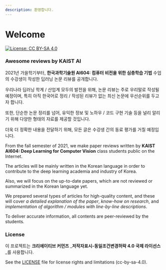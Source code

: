 ```yaml
---
description: 환영합니다.
---
```


# Welcome

[![License: CC BY-SA 4.0](https://img.shields.io/badge/License-CC%20BY--SA%204.0-lightgrey.svg)](https://creativecommons.org/licenses/by-sa/4.0/)

### Awesome reviews by KAIST AI

2021년 가을학기부터, **한국과학기술원 AI604: 컴퓨터 비전을 위한 심층학습 기법** 수업의 수강생이 작성한 딥러닝 논문 리뷰를 공개합니다.

우리나라 딥러닝 학계 / 산업계 모두의 발전을 위해, 논문 리뷰는 주로 우리말로 작성될 예정이며, 특히 아직 한국어로 정리 / 작성된 리뷰가 없는 최신 논문에 우선순위를 두고자 합니다.

또한, 단순한 논문 정리를 넘어, 유익한 정보 및 노하우 / 코드 구현 기술 등을 널리 알리기 위해 다양한 형태의 자료를 제공할 것입니다.

더욱 더 정확한 내용을 전달하기 위해, 모든 글은 수강생 간의 동료 평가를 거칠 예정입니다.



From the fall semester of 2021, we make paper reviews written by **KAIST AI604: Deep Learning for Computer Vision** class students public on the Internet.

The articles will be mainly written in the Korean language in order to contribute to the deep learning academia and industry of Korea.

Also, we will focus on the up-to-date papers, which are not reviewed or summarized in the Korean language yet.

We prepared several types of articles for high-quality content, and these will cover _a detailed explanation of the paper_, _know-how on research_, and _implementation of algorithm / modules with line-by-line descriptions_.

To deliver accurate information, all contents are peer-reviewed by the students.



### License

이 프로젝트는 **크리에이티브 커먼즈** _**저작자표시-동일조건변경허락 4.0 국제 라이선스**_를 사용합니다.

See the [LICENSE](LICENSE.md) file for license rights and limitations \(cc-by-sa-4.0\).

